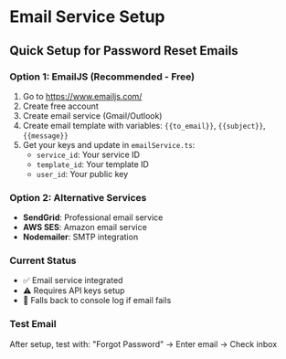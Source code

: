 # Email Service Setup

## Quick Setup for Password Reset Emails

### Option 1: EmailJS (Recommended - Free)
1. Go to https://www.emailjs.com/
2. Create free account
3. Create email service (Gmail/Outlook)
4. Create email template with variables: `{{to_email}}`, `{{subject}}`, `{{message}}`
5. Get your keys and update in `emailService.ts`:
   - `service_id`: Your service ID
   - `template_id`: Your template ID  
   - `user_id`: Your public key

### Option 2: Alternative Services
- **SendGrid**: Professional email service
- **AWS SES**: Amazon email service
- **Nodemailer**: SMTP integration

### Current Status
- ✅ Email service integrated
- ⚠️ Requires API keys setup
- 🔄 Falls back to console log if email fails

### Test Email
After setup, test with: "Forgot Password" → Enter email → Check inbox